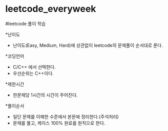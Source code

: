 # leetcode_everyweek
#leetcode 풀이 학습

*난이도
- 난이도(Easy, Medium, Hard)에 상관없이 leetcode의 문제풀이 순서대로 푼다.

*코딩언어
- C/C++ 에서 선택한다.
- 우선순위는 C++이다.

*제한시간
- 한문제당 1시간의 시간이 주어진다.

*풀이순서
- 일단 문제를 이해한 수준에서 본문에 정리한다.(주석처리)
- 문제를 풀고, 케이스 100% 완료를 원칙으로 한다.

